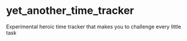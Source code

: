yet_another_time_tracker
========================

Experimental heroic time tracker that makes you to challenge every little task
